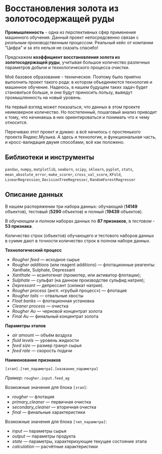 # Восстановления золота из золотосодержащей руды

**Промышленность** - одна из перспективных сфер применения машинного обучения. Данный проект непосредсвенно связан с *реальным производственным процессом*. Реальный кейс от компании "Цифра" и за это нельзя не сказать спасибо!

Предскажем **коэффициент восстановления золота из золотосодержащей руды**, учитывая большое количество различных параметров добычи и технологического процесса очистки.

Моё базовое образование - техническое. Поэтому было приятно выполнить проект такого рода: в котором объединяются технология  и машинное обучение. Надеюсь, в нашем будущем таких задач будет становиться больше, и они будут приносить пользу, выведут промышленность на новый уровень.

На первый взгляд может показаться, что данных в этом проекте неимоверное количество. Но постепенный, пошаговый анализ приводит к тому, что начинаешь в них ориентироваться и понимать что к чему относится.

Перечиваю этот проект и думаю: а всё начилось с простенького проекта Яндекс.Музыка. А здесь и технология, и функциональная часть, и кросс-валидация двумя способами, всё как положено. 

## Библиотеки и инструменты

 `pandas`, `numpy`, `matplotlib`, `seaborn`, `scipy`, `sklearn`, `pyplot`, `stats`, `mean_absolute_error`, `make_scorer`, `cross_val_score`, `KFold`, `LinearRegression`, `DecisionTreeRegressor`, `RandomForestRegressor`

## Описание данных

В нашем распоряжении три набора данных: обучающий (**14149** объектов), тестовый (**5290** объектов) и полный (**19439** объектов).

В *обучающем* и *полном* наборах данных по **87 признаков**, в *тестовом* - **53 признака**. 

Количество строк (объектов) обучающего и тестового наборов данных в сумме дают в точности количество строк в полном наборе данных.

**Технологический процесс**

- *Rougher feed* — исходное сырье
- *Rougher additions* (или reagent additions) — флотационные реагенты: Xanthate, Sulphate, Depressant
- *Xanthate* — ксантогенат (промотер, или активатор флотации);
- *Sulphate* — сульфат (на данном производстве сульфид натрия);
- *Depressant* — депрессант (силикат натрия).
- *Rougher process* (англ. «грубый процесс») — флотация
- *Rougher tails* — отвальные хвосты
- *Float banks* — флотационная установка
- *Cleaner process* — очистка
- *Rougher Au* — черновой концентрат золота
- *Final Au* — финальный концентрат золота

**Параметры этапов**

- *air amount* — объём воздуха
- *fluid levels* — уровень жидкости
- *feed size* — размер гранул сырья
- *feed rate* — скорость подачи

**Наименование признаков**

`[этап].[тип_параметра].[название_параметра]`

*Пример*: `rougher.input.feed_ag`

Возможные значения для блока `[этап]`:
- *rougher* — флотация
- *primary_cleaner* — первичная очистка
- *secondary_cleaner* — вторичная очистка
- *final* — финальные характеристики

Возможные значения для блока `[тип_параметра]`:
- *input* — параметры сырья
- *output* — параметры продукта
- *state* — параметры, характеризующие текущее состояние этапа
- *calculation* — расчётные характеристики


